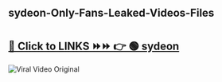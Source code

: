 
 ## sydeon-Only-Fans-Leaked-Videos-Files

# <h2><a href="https://mediaupload.pro?sydeon">🔗 Click to LINKS ⏩⏩ 👉 🟢 sydeon </a></h2>

<a href="https://mediaupload.pro?sydeon" rel="nofollow" data-target="animated-image.originalLink"><img src="https://i.ibb.co.com/xMMVF88/686577567.gif" alt="Viral Video Original" style="max-width: 100%; display: inline-block;" data-target="animated-image.originalImage"></a>